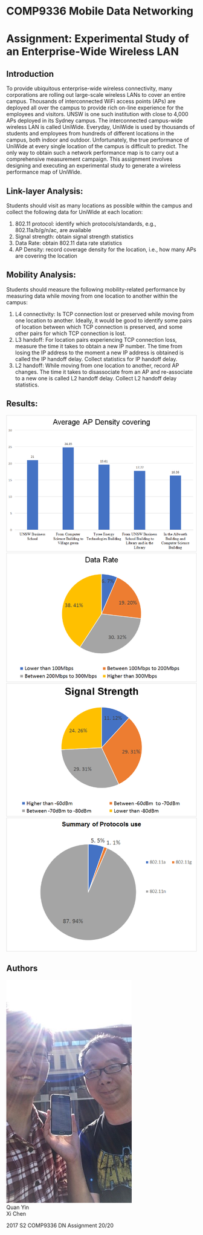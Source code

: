 # COMP9336 Mobile Data Networking

Assignment: Experimental Study of an Enterprise-Wide Wireless LAN
=====

Introduction
-----
To provide ubiquitous enterprise-wide wireless connectivity, many corporations are rolling out large-scale wireless LANs to cover an entire campus. Thousands of interconnected WiFi access points (APs) are deployed all over the campus to provide rich on-line experience for the employees and visitors. UNSW is one such institution with close to 4,000 APs deployed in its Sydney campus. The interconnected campus-wide wireless LAN is called UniWide. Everyday, UniWide is used by thousands of students and employees from hundreds of different locations in the campus, both indoor and outdoor. Unfortunately, the true performance of UniWide at every single location of the campus is difficult to predict. The only way to obtain such a network performance map is to carry out a comprehensive measurement campaign. This assignment involves designing and executing an experimental study to generate a wireless performance map of UniWide.

Link-layer Analysis: 
-----
Students should visit as many locations as possible within the campus and collect the following data for UniWide at each location:  
1. 802.11 protocol: identify which protocols/standards, e.g., 802.11a/b/g/n/ac, are available   
2. Signal strength: obtain signal strength statistics   
3. Data Rate: obtain 802.11 data rate statistics  
4. AP Density: record coverage density for the location, i.e., how many APs are covering the location   

Mobility Analysis: 
-----
Students should measure the following mobility-related performance by measuring data while moving from one location to another within the campus:   
1. L4 connectivity: Is TCP connection lost or preserved while moving from one location to another. Ideally, it would be good to identify some pairs of location between which TCP connection is preserved, and some other pairs for which TCP connection is lost.   
2. L3 handoff: For location pairs experiencing TCP connection loss, measure the time it takes to obtain a new IP number. The time from losing the IP address to the moment a new IP address is obtained is called the IP handoff delay. Collect statistics for IP handoff delay.  
3. L2 handoff: While moving from one location to another, record AP changes. The time it takes to disassociate from an AP and re-associate to a new one is called L2 handoff delay. Collect L2 handoff delay statistics.  

Results:
-----
![](https://github.com/BriseKael/COMP9336/blob/master/img/AP%20Density.png)
![](https://github.com/BriseKael/COMP9336/blob/master/img/Data%20Rate.png)
![](https://github.com/BriseKael/COMP9336/blob/master/img/Signal%20Strength.png)
![](https://github.com/BriseKael/COMP9336/blob/master/img/Protocols%20Use.png)


Authors
-----
![](https://github.com/BriseKael/COMP9336/blob/master/img/QuanYinXiChen.jpg)  
Quan Yin  
Xi Chen

2017 S2 COMP9336 DN
Assignment 20/20
